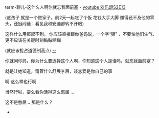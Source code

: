 
term-聊儿-这什么人啊你就忘我面前塞 - [youtube 欢乐颂S2E13](https://youtu.be/k3_QFRMCV4c?t=8m10s)

(这孩子 就是一个败家子，前2天一起吃了个饭 花钱大手大脚 赚得还不及他的零头，还挺闷骚：看见我和安迪都转不开眼)

这样什么用都起不到。
你应该直接跟你爸妈说，一个字“狠” ，不要怕他们生气、更不应该在关键时刻黏黏糊糊

(就应该抢占道德制高点) [--](https://youtu.be/k3_QFRMCV4c?t=10m6s)

你就问你妈，你为什么要选择这个人啊，你知道这个人是谁吗，就忘我面前塞？

就是让她知道，甭管什么舒展李展，谈恋爱是你自己的事

啊 这么样也行啊

当然行啦，要么看你活得这么憋屈 ...

这不是憋屈 .. 那是什么？



-
